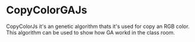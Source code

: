 # CopyColorGAJs
CopyColorJs it's an genetic algorithm thats it's used for copy an RGB color. This algorithm can be used to show how GA workd in the class room.
